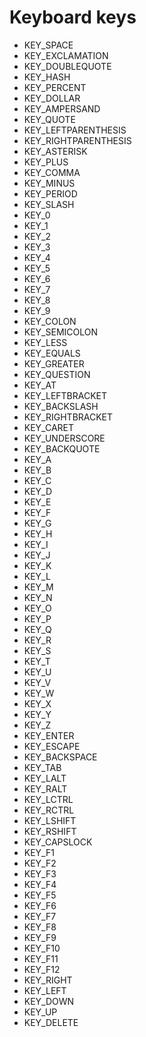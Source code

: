 # Keyboard keys
- KEY_SPACE
- KEY_EXCLAMATION
- KEY_DOUBLEQUOTE
- KEY_HASH
- KEY_PERCENT
- KEY_DOLLAR
- KEY_AMPERSAND
- KEY_QUOTE
- KEY_LEFTPARENTHESIS
- KEY_RIGHTPARENTHESIS
- KEY_ASTERISK
- KEY_PLUS
- KEY_COMMA
- KEY_MINUS
- KEY_PERIOD
- KEY_SLASH
- KEY_0
- KEY_1
- KEY_2
- KEY_3
- KEY_4
- KEY_5
- KEY_6
- KEY_7
- KEY_8
- KEY_9
- KEY_COLON
- KEY_SEMICOLON
- KEY_LESS
- KEY_EQUALS
- KEY_GREATER
- KEY_QUESTION
- KEY_AT
- KEY_LEFTBRACKET
- KEY_BACKSLASH
- KEY_RIGHTBRACKET
- KEY_CARET
- KEY_UNDERSCORE
- KEY_BACKQUOTE
- KEY_A
- KEY_B
- KEY_C
- KEY_D
- KEY_E
- KEY_F
- KEY_G
- KEY_H
- KEY_I
- KEY_J
- KEY_K
- KEY_L
- KEY_M
- KEY_N
- KEY_O
- KEY_P
- KEY_Q
- KEY_R
- KEY_S
- KEY_T
- KEY_U
- KEY_V
- KEY_W
- KEY_X
- KEY_Y
- KEY_Z
- KEY_ENTER
- KEY_ESCAPE
- KEY_BACKSPACE
- KEY_TAB
- KEY_LALT
- KEY_RALT
- KEY_LCTRL
- KEY_RCTRL
- KEY_LSHIFT
- KEY_RSHIFT
- KEY_CAPSLOCK
- KEY_F1
- KEY_F2
- KEY_F3
- KEY_F4
- KEY_F5
- KEY_F6
- KEY_F7
- KEY_F8
- KEY_F9
- KEY_F10
- KEY_F11
- KEY_F12
- KEY_RIGHT
- KEY_LEFT
- KEY_DOWN
- KEY_UP
- KEY_DELETE
